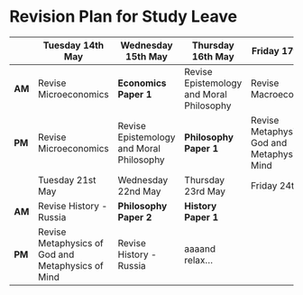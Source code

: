 # Revision Plan for Study Leave



|        | Tuesday 14th May                                  | Wednesday 15th May                       | Thursday 16th May                        | Friday 17th May                                   | Saturday 18th May                                 | Sunday 19th May         | Monday 20th May       |
| ------ | ------------------------------------------------- | ---------------------------------------- | ---------------------------------------- | ------------------------------------------------- | ------------------------------------------------- | ----------------------- | --------------------- |
| **AM** | Revise Microeconomics                             | **Economics Paper 1**                    | Revise Epistemology and Moral Philosophy | Revise Macroeconomics                             | Revise Macroeconomics                             | Revise Macroeconomics   | Revise Macroeconomics |
| **PM** | Revise Microeconomics                             | Revise Epistemology and Moral Philosophy | **Philosophy Paper 1**                   | Revise Metaphysics of God and Metaphysics of Mind | Revise Metaphysics of God and Metaphysics of Mind | Revise History - Russia | **Economics Paper 2** |
|        | Tuesday 21st May                                  | Wednesday 22nd May                       | Thursday 23rd May                        | Friday 24th May                                   | Saturday 25th May                                 | Sunday 26th May         | Monday 27th May       |
| **AM** | Revise History - Russia                           | **Philosophy Paper 2**                   | **History Paper 1**                      |                                                   |                                                   |                         |                       |
| **PM** | Revise Metaphysics of God and Metaphysics of Mind | Revise History - Russia                  | aaaand relax…                            |                                                   |                                                   |                         |                       |

